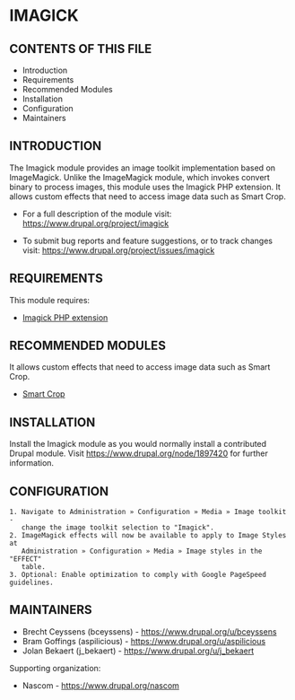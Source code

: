 # IMAGICK

## CONTENTS OF THIS FILE

- Introduction
- Requirements
- Recommended Modules
- Installation
- Configuration
- Maintainers


## INTRODUCTION

The Imagick module provides an image toolkit implementation based on
ImageMagick. Unlike the ImageMagick module, which invokes convert binary to
process images, this module uses the Imagick PHP extension. It allows custom
effects that need to access image data such as Smart Crop.

- For a full description of the module visit:
  <https://www.drupal.org/project/imagick>

- To submit bug reports and feature suggestions, or to track changes visit:
  <https://www.drupal.org/project/issues/imagick>


## REQUIREMENTS

This module requires:

-  [Imagick PHP extension](http://php.net/manual/en/book.imagick.php)


## RECOMMENDED MODULES

It allows custom effects that need to access image data such as Smart Crop.

- [Smart Crop](https://www.drupal.org/project/smartcrop)


## INSTALLATION

Install the Imagick module as you would normally install a contributed Drupal
module. Visit <https://www.drupal.org/node/1897420> for further information.


## CONFIGURATION

    1. Navigate to Administration » Configuration » Media » Image toolkit -
       change the image toolkit selection to "Imagick".
    2. ImageMagick effects will now be available to apply to Image Styles at
       Administration » Configuration » Media » Image styles in the "EFFECT"
       table.
    3. Optional: Enable optimization to comply with Google PageSpeed guidelines.


## MAINTAINERS

- Brecht Ceyssens (bceyssens) - <https://www.drupal.org/u/bceyssens>
- Bram Goffings (aspilicious) - <https://www.drupal.org/u/aspilicious>
- Jolan Bekaert (j_bekaert) - <https://www.drupal.org/u/j_bekaert>

Supporting organization:

- Nascom - <https://www.drupal.org/nascom>